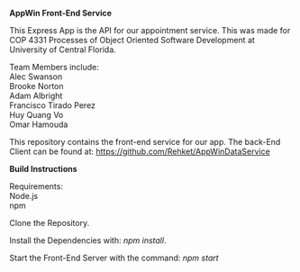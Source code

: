**AppWin Front-End Service**

This Express App is the API for our appointment service. This was made for COP 4331 Processes of Object Oriented Software Development at University of Central Florida.

Team Members include:<br>
Alec Swanson<br>
Brooke Norton<br>
Adam Albright<br>
Francisco Tirado Perez<br>
Huy Quang Vo<br>
Omar Hamouda<br>
 
 This repository contains the front-end service for our app. The back-End Client can be found at: https://github.com/Rehket/AppWinDataService
 
**Build Instructions**

Requirements:<br>
Node.js<br>
npm<br>

Clone the Repository.

Install the Dependencies with: _npm install_.

Start the Front-End Server with the command: _npm start_
